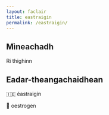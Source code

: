 ```yaml
---
layout: faclair
title: eastraigin
permalink: /eastraigin/
---
```


## Mìneachadh

Ri thighinn

## Eadar-theangachaidhean

&#x1f1ee;&#x1f1ea; éastraigin

&#x1f3f4;&#xe0067;&#xe0062;&#xe0065;&#xe006e;&#xe0067;&#xe007f; oestrogen
